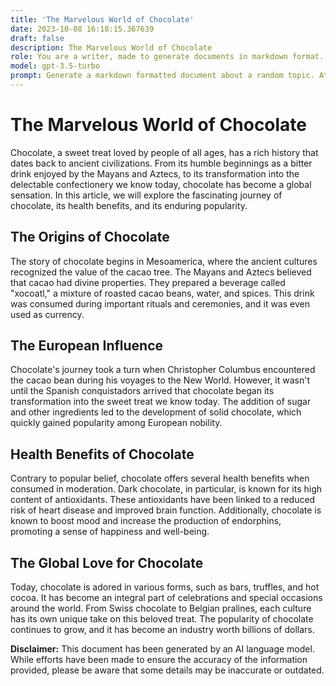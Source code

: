 ```yaml
---
title: 'The Marvelous World of Chocolate'
date: 2023-10-08 16:18:15.367639
draft: false
description: The Marvelous World of Chocolate
role: You are a writer, made to generate documents in markdown format. It is very important that all of the documents you generate are in valid markdown format.
model: gpt-3.5-turbo
prompt: Generate a markdown formatted document about a random topic. At the bottom, include a disclaimer explaining that the document was generated by you. The first line of the document should be the title. Make sure that the entire document is in proper markdown format, using a mix of various tags to make the document visually appealing.
---
```


# The Marvelous World of Chocolate

Chocolate, a sweet treat loved by people of all ages, has a rich history that dates back to ancient civilizations. From its humble beginnings as a bitter drink enjoyed by the Mayans and Aztecs, to its transformation into the delectable confectionery we know today, chocolate has become a global sensation. In this article, we will explore the fascinating journey of chocolate, its health benefits, and its enduring popularity.

## The Origins of Chocolate

The story of chocolate begins in Mesoamerica, where the ancient cultures recognized the value of the cacao tree. The Mayans and Aztecs believed that cacao had divine properties. They prepared a beverage called "xocoatl," a mixture of roasted cacao beans, water, and spices. This drink was consumed during important rituals and ceremonies, and it was even used as currency.

## The European Influence

Chocolate's journey took a turn when Christopher Columbus encountered the cacao bean during his voyages to the New World. However, it wasn't until the Spanish conquistadors arrived that chocolate began its transformation into the sweet treat we know today. The addition of sugar and other ingredients led to the development of solid chocolate, which quickly gained popularity among European nobility.

## Health Benefits of Chocolate

Contrary to popular belief, chocolate offers several health benefits when consumed in moderation. Dark chocolate, in particular, is known for its high content of antioxidants. These antioxidants have been linked to a reduced risk of heart disease and improved brain function. Additionally, chocolate is known to boost mood and increase the production of endorphins, promoting a sense of happiness and well-being.

## The Global Love for Chocolate

Today, chocolate is adored in various forms, such as bars, truffles, and hot cocoa. It has become an integral part of celebrations and special occasions around the world. From Swiss chocolate to Belgian pralines, each culture has its own unique take on this beloved treat. The popularity of chocolate continues to grow, and it has become an industry worth billions of dollars.

**Disclaimer:** This document has been generated by an AI language model. While efforts have been made to ensure the accuracy of the information provided, please be aware that some details may be inaccurate or outdated.